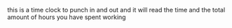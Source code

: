 this is a time clock to punch in and out and it will read the time and the total amount of hours you have spent working
